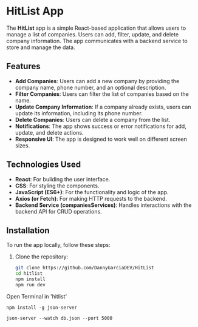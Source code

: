 # HitList App

The **HitList** app is a simple React-based application that allows users to manage a list of companies. Users can add, filter, update, and delete company information. The app communicates with a backend service to store and manage the data.

## Features

- **Add Companies**: Users can add a new company by providing the company name, phone number, and an optional description.
- **Filter Companies**: Users can filter the list of companies based on the name.
- **Update Company Information**: If a company already exists, users can update its information, including its phone number.
- **Delete Companies**: Users can delete a company from the list.
- **Notifications**: The app shows success or error notifications for add, update, and delete actions.
- **Responsive UI**: The app is designed to work well on different screen sizes.

## Technologies Used

- **React**: For building the user interface.
- **CSS**: For styling the components.
- **JavaScript (ES6+)**: For the functionality and logic of the app.
- **Axios (or Fetch)**: For making HTTP requests to the backend.
- **Backend Service (companiesServices)**: Handles interactions with the backend API for CRUD operations.

## Installation

To run the app locally, follow these steps:

1. Clone the repository:

   ```bash
   git clone https://github.com/DannyGarciaDEV/HitList
   cd hitlist
   npm install
   npm run dev
   ```

Open Terminal in 'hitlist'

```
npm install -g json-server

json-server --watch db.json --port 5000

```


  

